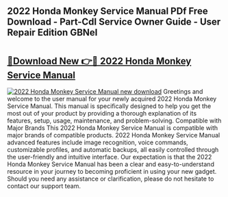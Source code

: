 ## 2022 Honda Monkey Service Manual PDf Free Download - Part-CdI Service Owner Guide - User Repair Edition GBNeI

# <h2><a href="http://bc10006.oget.top/?id=2022+Honda+Monkey+Service+Manual">🔗Download New 👉🔴 2022 Honda Monkey Service Manual</a></h2>

[![2022 Honda Monkey Service Manual new download](https://i.imgur.com/5g1atiW.png)](http://bc10006.oget.top/?id=2022+Honda+Monkey+Service+Manual)
Greetings and welcome to the user manual for your newly acquired 2022 Honda Monkey Service Manual. This manual is specifically designed to help you get the most out of your product by providing a thorough explanation of its features, setup, usage, maintenance, and problem-solving. Compatible with Major Brands This 2022 Honda Monkey Service Manual is compatible with major brands of compatible products. 2022 Honda Monkey Service Manual advanced features include image recognition, voice commands, customizable profiles, and automatic backups, all easily controlled through the user-friendly and intuitive interface. Our expectation is that the 2022 Honda Monkey Service Manual has been a clear and easy-to-understand resource in your journey to becoming proficient in using your new gadget. Should you need any assistance or clarification, please do not hesitate to contact our support team.
